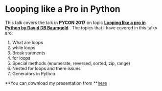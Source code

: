 # Looping like a Pro in Python
This talk covers the talk in **PYCON 2017** on topic [**Looping like a pro in Python by David DB Baumgold**](https://www.youtube.com/watch?v=u8g9scXeAcI) . 
The topics that I have covered in this talks are:
1. What are loops
2. while loops
3. Break statments
4. for loops
5. Special methods (enumerate, reversed, sorted, zip, range)
6. Nested for loops and there issues
7. Generators in Python

**You can download my presentation from **[here](https://drive.google.com/drive/folders/1BvBHuQCwhzt9a6dGbYTOfILl2r9DMwOB?usp=sharing)


